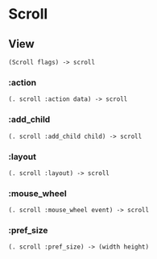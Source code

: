 # Scroll

## View

```code
(Scroll flags) -> scroll
```

### :action

```code
(. scroll :action data) -> scroll
```

### :add_child

```code
(. scroll :add_child child) -> scroll
```

### :layout

```code
(. scroll :layout) -> scroll
```

### :mouse_wheel

```code
(. scroll :mouse_wheel event) -> scroll
```

### :pref_size

```code
(. scroll :pref_size) -> (width height)
```

